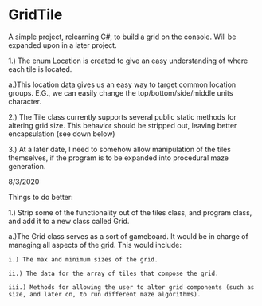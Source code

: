 # GridTile
A simple project, relearning C#, to build a grid on the console. Will be expanded upon in a later project.

1.) The enum Location is created to give an easy understanding of where each tile is located.

  a.)This location data gives us an easy way to target common location groups. E.G., we can easily change the top/bottom/side/middle units character.
  
2.) The Tile class currently supports several public static methods for altering grid size. This behavior should be stripped out, leaving better encapsulation (see down below)

3.) At a later date, I need to somehow allow manipulation of the tiles themselves, if the program is to be expanded into procedural maze generation. 

8/3/2020

Things to do better:

1.) Strip some of the functionality out of the tiles class, and program class, and add it to a new class called Grid.

  a.)The Grid class serves as a sort of gameboard. It would be in charge of managing all aspects of the grid. This would include:
  
    i.) The max and minimum sizes of the grid.
    
    ii.) The data for the array of tiles that compose the grid. 
    
    iii.) Methods for allowing the user to alter grid components (such as size, and later on, to run different maze algorithms). 
